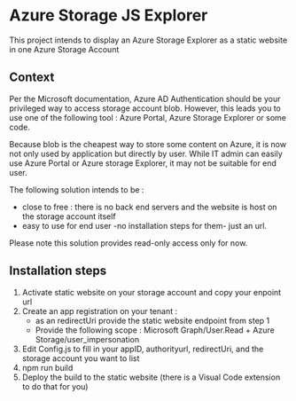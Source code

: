 # Azure Storage JS Explorer

This project intends to display an Azure Storage Explorer as a static website in one Azure Storage Account

## Context

Per the Microsoft documentation, Azure AD Authentication should be your privileged way to access storage account blob.
However, this leads you to use one of the following tool : Azure Portal, Azure Storage Explorer or some code.

Because blob is the cheapest way to store some content on Azure, it is now not only used by application but directly by user.
While IT admin can easily use Azure Portal or Azure storage Explorer, it may not be suitable for end user.

The following solution intends to be :

- close to free : there is no back end servers and the website is host on the storage account itself
- easy to use for end user -no installation steps for them- just an url.

Please note this solution provides read-only access only for now.

## Installation steps

1. Activate static website on your storage account and copy your enpoint url
2. Create an app registration on your tenant :
   - as an redirectUri provide the static website endpoint from step 1
   - Provide the following scope : Microsoft Graph/User.Read + Azure Storage/user_impersonation
3. Edit Config.js to fill in your appID, authorityurl, redirectUri, and the storage account you want to list
4. npm run build
5. Deploy the build to the static website (there is a Visual Code extension to do that for you)
